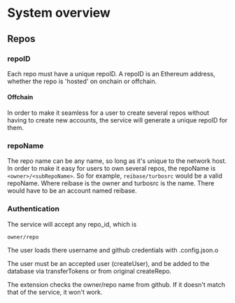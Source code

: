 # System overview

## Repos

### repoID

Each repo must have a unique repoID. A repoID is an Ethereum address, whether the repo is 'hosted' on onchain or offchain.


#### Offchain

In order to make it seamless for a user to create several repos without having to create new accounts, the service will generate a unique repoID for them.

### repoName

The repo name can be any name, so long as it's unique to the network host. In order to make it easy for users to own several repos, the repoName is `<owner>/<subRepoName>`. So for example, `reibase/turbosrc` would be a valid repoName. Where reibase is the owner and turbosrc is the name. There would have to be an account named reibase.

### Authentication

The service will accept any repo_id, which  is

`owner/repo`

The user loads there username and github credentials with .config.json.o

The user must be an accepted user (createUser), and be added to the database via transferTokens or from original createRepo.

The extension checks the owner/repo name from github. If it doesn't match that of the service, it won't work.
